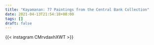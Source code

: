 ```yaml
---
title: "Kayamanan: 77 Paintings from the Central Bank Collection"
date: 2021-04-13T21:54:18+08:00
tags: []
draft: false
---
```

{{< instagram CMrvdaxhXWT >}}
